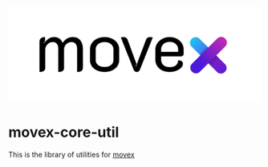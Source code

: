 <p align="center">
<picture>
  <source media="(prefers-color-scheme: dark)" srcset="./art/logo_b@2x.png">
  <img alt="Movex Logo" src="./art/logo_b_white@2x.png">
</picture>
<p>

# movex-core-util

This is the library of utilities for [movex](https://github.com/movesthatmatter/movex)